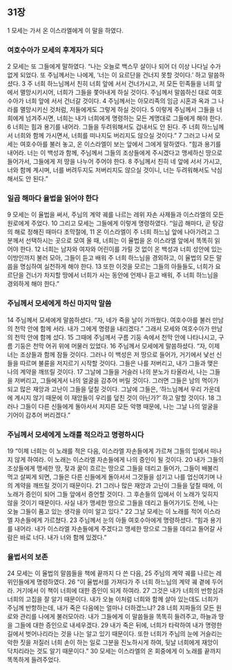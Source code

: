 ## 31장
1 모세는 가서 온 이스라엘에게 이 말을 하였다.
### 여호수아가 모세의 후계자가 되다
2 모세는 또 그들에게 말하였다. “나는 오늘로 백스무 살이나 되어 더 이상 나다닐 수가 없게 되었다. 또 주님께서는 나에게, ‘너는 이 요르단을 건너지 못할 것이다.’ 하고 말씀하셨다.
3 주 너희 하느님께서 친히 너희 앞에 서서 건너가시고, 저 모든 민족들을 너희 앞에서 멸망시키시어, 너희가 그들을 쫓아내게 하실 것이다. 주님께서 말씀하신 대로 여호수아가 너희 앞에 서서 건너갈 것이다.
4 주님께서는 아모리족의 임금 시혼과 옥과 그 나라를 멸망시키신 것처럼, 저들에게도 그렇게 하실 것이다.
5 이렇게 주님께서 그들을 너희에게 넘겨주시면, 너희는 내가 너희에게 명령하는 모든 계명대로 그들에게 해야 한다.
6 너희는 힘과 용기를 내어라. 그들을 두려워해서도 겁내서도 안 된다. 주 너희 하느님께서 너희와 함께 가시면서, 너희를 떠나지도 버리지도 않으실 것이다.”
7 그러고 나서 모세는 여호수아를 불러 놓고, 온 이스라엘이 보는 앞에서 그에게 말하였다. “힘과 용기를 내어라. 너는 이 백성과 함께, 주님께서 그들의 조상들에게 주시겠다고 맹세하신 땅으로 들어가서, 그들에게 저 땅을 나누어 주어야 한다.
8 주님께서 친히 네 앞에 서서 가시고, 너와 함께 계시며, 너를 버려두지도 저버리지도 않으실 것이니, 너는 두려워해서도 낙심해서도 안 된다.”
### 일곱 해마다 율법을 읽어야 한다
9 모세는 이 율법을 써서, 주님의 계약 궤를 나르는 레위 자손 사제들과 이스라엘의 모든 원로에게 주었다.
10 그리고 모세는 그들에게 이렇게 명령하였다. “일곱 해마다, 곧 탕감의 해로 정해진 때마다 초막절에,
11 온 이스라엘이 주 너희 하느님 앞에 나아가려고 그분께서 선택하시는 곳으로 모여 올 때, 너희는 이 율법을 온 이스라엘 앞에서 똑똑히 읽어야 한다.
12 너희는 남자와 여자와 어린이를 가릴 것 없이 온 백성과 너희 성안에 있는 이방인까지 불러 모아, 그들이 듣고 배워 주 너희 하느님을 경외하고, 이 율법의 모든 말씀을 명심하여 실천하게 해야 한다.
13 또한 이것을 모르는 그들의 아들들도, 너희가 요르단을 건너가 차지할 땅에서 너희가 사는 동안에 언제나 듣고 배워, 주 너희 하느님을 경외하게 해야 한다.”
### 주님께서 모세에게 하신 마지막 말씀
14 주님께서 모세에게 말씀하셨다. “자, 네가 죽을 날이 가까웠다. 여호수아를 불러 만남의 천막 안에 함께 서라. 내가 그에게 명령을 내리겠다.” 그래서 모세와 여호수아가 만남의 천막 안에 함께 섰다.
15 그때에 주님께서 구름 기둥 속에서 천막 안에 나타나시고, 구름 기둥은 천막 어귀 위에 머물러 있었다.
16 주님께서 모세에게 말씀하셨다. “자, 이제 너는 조상들과 함께 잠들 것이다. 그러나 이 백성은 저 땅으로 들어가, 거기에서 낯선 신들을 따르며 불륜을 저지르기 시작할 것이다. 그들은 나를 저버리고, 내가 그들과 맺은 나의 계약을 깨뜨릴 것이다.
17 그날에 그들을 거슬러 나의 분노가 타올라서, 나는 그들을 저버리고, 그들에게서 나의 얼굴을 감추어 버릴 것이다. 그러면 그들은 남의 먹이가 되고 많은 재앙과 고난이 그들을 덮칠 것이다. 그날에 그들은, ‘하느님께서 우리 가운데에 계시지 않기 때문에 이 재앙들이 우리를 덮친 것이 아닌가?’ 하고 말할 것이다.
18 그러나 그들이 다른 신들에게 돌아서서 저지른 모든 악행 때문에, 나는 그날 나의 얼굴을 기어이 감추어 버리겠다.”
### 주님께서 모세에게 노래를 적으라고 명령하시다
19 “이제 너희는 이 노래를 적은 다음, 이스라엘 자손들에게 가르쳐 그들의 입에서 떠나지 않게 하여라. 이 노래는 이스라엘 자손들에게 나의 증인이 될 것이다.
20 내가 그들의 조상들에게 맹세한 땅, 젖과 꿀이 흐르는 땅으로 그들을 데리고 들어가, 그들이 배불리 먹고 살찌게 되면, 그들은 다른 신들에게 돌아서서 그것들을 섬기고 나를 업신여기며 나의 계약을 깨뜨릴 것이기 때문이다.
21 그러나 많은 재앙과 고난이 그들을 덮칠 때에, 이 노래가 증인이 되어 그들 앞에서 증언할 것이다. 그 후손들의 입에서 이 노래가 잊히지 않을 것이기 때문이다. 사실 내가 맹세한 땅으로 그들을 데리고 들어가기도 전에, 나는 오늘 그들이 품고 있는 생각을 이미 알고 있다."
22 그날 모세는 이 노래를 적어 이스라엘 자손들에게 가르쳤다.
23 주님께서 눈의 아들 여호수아에게 명령하셨다. “힘과 용기를 내어라. 내가 이스라엘 자손들에게 주겠다고 맹세한 땅으로 그들을 데리고 들어갈 사람은 바로 너다. 내가 너와 함께 있겠다.”
### 율법서의 보존
24 모세는 이 율법의 말씀들을 책에 끝까지 다 쓴 다음,
25 주님의 계약 궤를 나르는 레위인들에게 명령하였다.
26 “이 율법서를 가져다가 주 너희 하느님의 계약 궤 곁에 두어라. 거기에서 이 책이 너희에 대한 증인이 되게 하여라.
27 그것은 내가 너희의 반항심과 너희의 고집을 잘 알기 때문이다. 내가 오늘 이처럼 너희와 함께 살아 있는데도 너희가 주님께 반항하는데, 내가 죽은 다음에는 얼마나 더하겠느냐?
28 너희 지파들의 모든 원로와 관리를 나에게 불러모아라. 내가 그들에게 이 말씀들을 똑똑히 들려주고, 하늘과 땅을 그들에 대한 증인으로 내세우겠다.
29 내가 죽은 뒤에, 너희가 타락하여 내가 명령한 길에서 벗어나리라는 것을 나는 알고 있기 때문이다. 또한 너희가 주님의 눈에 거슬리는 악한 짓을 저질러 너희 손이 하는 일로 그분을 진노하시게 하여, 뒷날 너희에게 재앙이 닥치리라는 것도 알기 때문이다.”
30 모세는 이스라엘의 온 회중에게 이 노래를 끝까지 똑똑하게 들려주었다.
